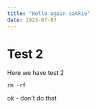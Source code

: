 ```yaml
---
title: "Hello again sakkie"
date: 2023-07-07
---
```


# Test 2

Here we have test 2

`rm -rf `

ok - don't do that
